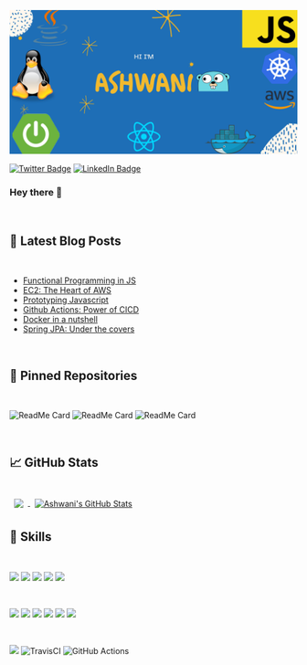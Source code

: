 [![Ashwani's GitHub Banner](./assets/GithubBanner.png)](https://ashwanipandey1218.medium.com/)

[![Twitter Badge](https://img.shields.io/badge/Twitter-Profile-informational?style=flat&logo=twitter&logoColor=white&color=1CA2F1)](https://twitter.com/ash_vani__)
[![LinkedIn Badge](https://img.shields.io/badge/LinkedIn-Profile-informational?style=flat&logo=linkedin&logoColor=white&color=0D76A8)](https://www.linkedin.com/in/ashwani-pandey-0a55991b1/)

### Hey there 👋

<br/>

## 📝 Latest Blog Posts

<br/>

- [Functional Programming in JS](https://link.medium.com/p43przYDQib)
- [EC2: The Heart of AWS](https://medium.com/swlh/ec2-the-heart-of-aws-7452889f20f2?sk=74c1f5e15f81e5d4d9b04914ce15ecc8)
- [Prototyping Javascript](https://medium.com/swlh/prototyping-javascript-e6ffbd6721a7?sk=2160482c5d939833970ccc01505ea3a8)
- [Github Actions: Power of CICD](https://ashwanipandey1218.medium.com/github-actions-power-of-cicd-27385a1e996)
- [Docker in a nutshell](https://ashwanipandey1218.medium.com/docker-in-a-nutshell-34b983cc3baa)
- [Spring JPA: Under the covers](https://ashwanipandey1218.medium.com/spring-jpa-under-the-covers-ff013ebe7261)

<br>

## 📌 Pinned Repositories

<br/>

![ReadMe Card](https://github-readme-stats.vercel.app/api/pin/?username=ashwani1218&repo=spring-cloud)
![ReadMe Card](https://github-readme-stats.vercel.app/api/pin/?username=ashwani1218&repo=SampleBitcoinWallet)
![ReadMe Card](https://github-readme-stats.vercel.app/api/pin/?username=ashwani1218&repo=Essense)

<br>

## &#x1f4c8; GitHub Stats

<br>

<a href="https://github.com/ashwani1218">
  <img align="center" style="margin:0.5rem" src="https://github-readme-stats.vercel.app/api/top-langs/?username=ashwani1218&hide=html,css&title_color=ffffff&text_color=c9cacc&icon_color=4AB197&bg_color=1A2B34" />
</a>

<a href="https://github.com/ashwani1218">
  <img align="center" style="margin:0.5rem" src="https://github-readme-stats.vercel.app/api?username=ashwani1218&show_icons=true&line_height=27&count_private=true&title_color=ffffff&text_color=c9cacc&icon_color=4AB097&bg_color=1A2B34" alt="Ashwani's GitHub Stats" />
</a>

## 💼 Skills

<br/>

![](https://img.shields.io/badge/Code-SpringBoot-informational?style=flat&logo=Spring&logoColor=white&color=4AB197)
![](https://img.shields.io/badge/Code-JavaScript-informational?style=flat&logo=JavaScript&logoColor=white&color=4AB197)
![](https://img.shields.io/badge/Code-React-informational?style=flat&logo=react&logoColor=white&color=4AB197)
![](https://img.shields.io/badge/Code-Redux-informational?style=flat&logo=Redux&logoColor=white&color=4AB197)
![](https://img.shields.io/badge/Code-MySQL-informational?style=flat&logo=MySQL&logoColor=white&color=4AB197)

<br>

![](https://img.shields.io/badge/Tools-Docker-informational?style=flat&logo=docker&logoColor=white&color=4AB197)
![](https://img.shields.io/badge/Tools-Jenkins-informational?style=flat&logo=jenkins&logoColor=white&color=4AB197)
![](https://img.shields.io/badge/Tools-NPM-informational?style=flat&logo=npm&logoColor=white&color=4AB197)
![](https://img.shields.io/badge/Tools-Postman-informational?style=flat&logo=Postman&logoColor=white&color=4AB197)
![](https://img.shields.io/badge/Tools-GitHub-informational?style=flat&logo=GitHub&logoColor=white&color=4AB197)
![](https://img.shields.io/badge/Tools-GitLab-informational?style=flat&logo=GitLab&logoColor=white&color=4AB197)

<br>

![](https://img.shields.io/badge/AWS-%23FF9900.svg?style=for-the-badge&logo=amazon-aws&logoColor=white)
![TravisCI](https://img.shields.io/badge/travisci-%232B2F33.svg?style=for-the-badge&logo=travis&logoColor=white)
![GitHub Actions](https://img.shields.io/badge/githubactions-%232671E5.svg?style=for-the-badge&logo=githubactions&logoColor=white)

<br>

